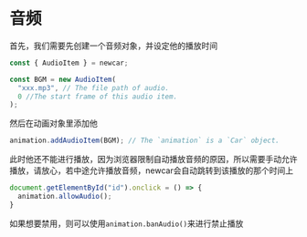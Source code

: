 # 音频

首先，我们需要先创建一个音频对象，并设定他的播放时间

```javascript
const { AudioItem } = newcar;

const BGM = new AudioItem(
  "xxx.mp3", // The file path of audio.
  0 //The start frame of this audio item.
);
```

然后在动画对象里添加他

```javascript
animation.addAudioItem(BGM); // The `animation` is a `Car` object.
```

此时他还不能进行播放，因为浏览器限制自动播放音频的原因，所以需要手动允许播放，请放心，若中途允许播放音频，newcar会自动跳转到该播放的那个时间上

```javascript
document.getElementById("id").onclick = () => {
  animation.allowAudio();
}
```

如果想要禁用，则可以使用`animation.banAudio()`来进行禁止播放
